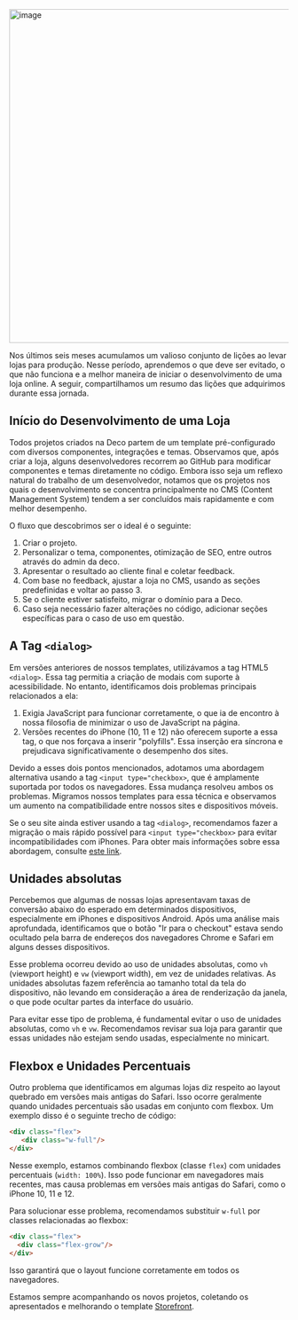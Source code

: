 <img width="602" alt="image" src="https://github.com/deco-cx/blog/assets/1753396/20fb996b-4d04-417c-af69-5beb2a7e7969">

Nos últimos seis meses acumulamos um valioso conjunto de lições ao levar lojas para produção. Nesse período, aprendemos o que deve ser evitado, o que não funciona e a melhor maneira de iniciar o desenvolvimento de uma loja online. A seguir, compartilhamos um resumo das lições que adquirimos durante essa jornada.

## Início do Desenvolvimento de uma Loja

Todos projetos criados na Deco partem de um template pré-configurado com diversos componentes, integrações e temas. Observamos que, após criar a loja, alguns desenvolvedores recorrem ao GitHub para modificar componentes e temas diretamente no código. Embora isso seja um reflexo natural do trabalho de um desenvolvedor, notamos que os projetos nos quais o desenvolvimento se concentra principalmente no CMS (Content Management System) tendem a ser concluídos mais rapidamente e com melhor desempenho.

O fluxo que descobrimos ser o ideal é o seguinte:

1. Criar o projeto.
2. Personalizar o tema, componentes, otimização de SEO, entre outros através do admin da deco.
3. Apresentar o resultado ao cliente final e coletar feedback.
4. Com base no feedback, ajustar a loja no CMS, usando as seções predefinidas e voltar ao passo 3.
6. Se o cliente estiver satisfeito, migrar o domínio para a Deco.
7. Caso seja necessário fazer alterações no código, adicionar seções específicas para o caso de uso em questão.

## A Tag `<dialog>`

Em versões anteriores de nossos templates, utilizávamos a tag HTML5 `<dialog>`. Essa tag permitia a criação de modais com suporte à acessibilidade. No entanto, identificamos dois problemas principais relacionados a ela:

1. Exigia JavaScript para funcionar corretamente, o que ia de encontro à nossa filosofia de minimizar o uso de JavaScript na página.
2. Versões recentes do iPhone (10, 11 e 12) não oferecem suporte a essa tag, o que nos forçava a inserir "polyfills". Essa inserção era síncrona e prejudicava significativamente o desempenho dos sites.

Devido a esses dois pontos mencionados, adotamos uma abordagem alternativa usando a tag `<input type="checkbox>`, que é amplamente suportada por todos os navegadores. Essa mudança resolveu ambos os problemas. Migramos nossos templates para essa técnica e observamos um aumento na compatibilidade entre nossos sites e dispositivos móveis.

Se o seu site ainda estiver usando a tag `<dialog>`, recomendamos fazer a migração o mais rápido possível para `<input type="checkbox>` para evitar incompatibilidades com iPhones. Para obter mais informações sobre essa abordagem, consulte [este link](https://daisyui.com/components/modal/#method-2-using-a-hidden-checkbox-legacy).

## Unidades absolutas

Percebemos que algumas de nossas lojas apresentavam taxas de conversão abaixo do esperado em determinados dispositivos, especialmente em iPhones e dispositivos Android. Após uma análise mais aprofundada, identificamos que o botão "Ir para o checkout" estava sendo ocultado pela barra de endereços dos navegadores Chrome e Safari em alguns desses dispositivos.

Esse problema ocorreu devido ao uso de unidades absolutas, como `vh` (viewport height) e `vw` (viewport width), em vez de unidades relativas. As unidades absolutas fazem referência ao tamanho total da tela do dispositivo, não levando em consideração a área de renderização da janela, o que pode ocultar partes da interface do usuário.

Para evitar esse tipo de problema, é fundamental evitar o uso de unidades absolutas, como `vh` e `vw`. Recomendamos revisar sua loja para garantir que essas unidades não estejam sendo usadas, especialmente no minicart.

## Flexbox e Unidades Percentuais

Outro problema que identificamos em algumas lojas diz respeito ao layout quebrado em versões mais antigas do Safari. Isso ocorre geralmente quando unidades percentuais são usadas em conjunto com flexbox. Um exemplo disso é o seguinte trecho de código:

```html
<div class="flex">
   <div class="w-full"/>
</div>
```

Nesse exemplo, estamos combinando flexbox (classe `flex`) com unidades percentuais (`width: 100%`). Isso pode funcionar em navegadores mais recentes, mas causa problemas em versões mais antigas do Safari, como o iPhone 10, 11 e 12.

Para solucionar esse problema, recomendamos substituir `w-full` por classes relacionadas ao flexbox:

 ```html
<div class="flex">
   <div class="flex-grow"/>
</div>
```

Isso garantirá que o layout funcione corretamente em todos os navegadores.


Estamos sempre acompanhando os novos projetos, coletando os apresentados e melhorando o template [Storefront](https://github.com/deco-sites/storefront).
